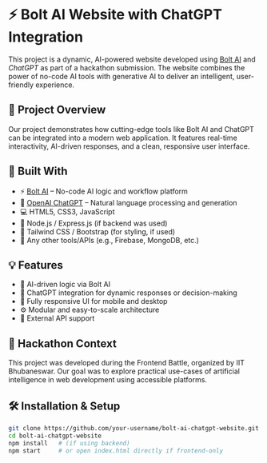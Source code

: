 # ⚡ Bolt AI Website with ChatGPT Integration

This project is a dynamic, AI-powered website developed using [Bolt AI](https://boltai.io) and *ChatGPT* as part of a hackathon submission. The website combines the power of no-code AI tools with generative AI to deliver an intelligent, user-friendly experience.

## 🚀 Project Overview

Our project demonstrates how cutting-edge tools like Bolt AI and ChatGPT can be integrated into a modern web application. It features real-time interactivity, AI-driven responses, and a clean, responsive user interface.

## 🧠 Built With

- ⚡ [Bolt AI](https://boltai.io) – No-code AI logic and workflow platform
- 🤖 [OpenAI ChatGPT](https://openai.com/chatgpt) – Natural language processing and generation
- 💻 HTML5, CSS3, JavaScript
- 🧩 Node.js / Express.js (if backend was used)
- 🎨 Tailwind CSS / Bootstrap (for styling, if used)
- 🔧 Any other tools/APIs (e.g., Firebase, MongoDB, etc.)

## 💡 Features

- 🧠 AI-driven logic via Bolt AI
- 🤖 ChatGPT integration for dynamic responses or decision-making
- 📱 Fully responsive UI for mobile and desktop
- ⚙ Modular and easy-to-scale architecture
- 🔌 External API support

## 🎯 Hackathon Context

This project was developed during the Frontend Battle, organized by IIT Bhubaneswar. Our goal was to explore practical use-cases of artificial intelligence in web development using accessible platforms.

## 🛠 Installation & Setup

```bash
git clone https://github.com/your-username/bolt-ai-chatgpt-website.git
cd bolt-ai-chatgpt-website
npm install   # (if using backend)
npm start     # or open index.html directly if frontend-only
